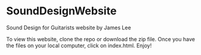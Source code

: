 # SoundDesignWebsite
Sound Design for Guitarists website by James Lee

To view this website, clone the repo or download the zip file. Once you have the files on your local computer, click on index.html. 
Enjoy!

